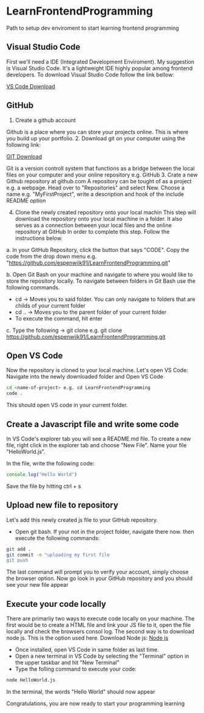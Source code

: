 # LearnFrontendProgramming
Path to setup dev enviroment to start learning frontend programming

## Visual Studio Code 
First we'll need a IDE (Integrated Development Enviroment). My suggestion is Visual Studio Code. It's a lightweight IDE highly popular among frontend developers.
To download Visual Studio Code follow the link bellow:


[VS Code Download](https://code.visualstudio.com/download)

## GitHub  ​
1. Create a github account

Github is a place where you can store your projects online. This is where you build up your portfolio.
2. Download git on your computer using the following link:

[GIT Download](https://git-scm.com/downloads)

Git is a version controll system that functions as a bridge between the local files on your computer and your online repository e.g. GitHub
3. Crate a new Github repository at github.com
A repository can be tought of as a project e.g. a webpage. Head over to "Repositories" and select New. Choose a name e.g. "MyFirstProject", write a description and hook of the include README option

4. Clone the newly created repository onto your local machin
This step will download the repository onto your local machine in a folder. It also serves as a connection between your local files and the online repository at GitHub
In order to complete this step. Follow the instructions below.

a. In your GitHub Repository, click the button that says "CODE". Copy the code from the drop down menu e.g. "https://github.com/espenwiik91/LearnFrontendProgramming.git"

b. Open Git Bash on your machine and navigate to where you would like to store the repository locally. 
  To navigate between folders in Git Bash use the following commands. 
  * cd <name-of-folder> -> Moves you to said folder. You can only navigate to folders that are childs of your current folder
  * cd .. -> Moves you to the parent folder of your current folder
  * To execute the command, hit enter

c. Type the following -> git clone <https-link-to-your-repo> e.g. git clone https://github.com/espenwiik91/LearnFrontendProgramming.git

## Open VS Code
Now the repository is cloned to your local machine. Let's open VS Code:
Navigate into the newly downloaded folder and Open VS Code
```bash
cd <name-of-project> e.g. cd LearnFrontendProgramming
code .
```
This should open VS code in your current folder.

## Create a Javascript file and write some code
In VS Code's explorer tab you will see a README.md file. To create a new file, right click in the explorer tab and choose "New File". Name your file "HelloWorld.js". 

In the file, write the following code: 
```js
console.log("Hello World")
```
Save the file by hitting ctrl + s

## Upload new file to repository
Let's add this newly created js file to your GitHub repository.
* Open git bash. If your not in the project folder, navigate there now.
then execute the following commands:
```bash
git add .
git commit -m "uploading my first file
git push
```
The last command will prompt you to verify your account, simply choose the browser option.
Now go look in your GitHub repository and you should see your new file appear
  
## Execute your code locally
There are primarliy two ways to execute code locally on your machine. The first would be to create a HTML file and link your JS file to it, open the file locally and check the browsers consol log.
The second way is to download node js. This is the option used here.
Download Node js:
[Node js](https://nodejs.org/en/)
* Once installed, open VS Code in same folder as last time. 
* Open a new terminal in VS Code by selecting the "Terminal" option in the upper taskbar and hit "New Terminal"
* Type the folling command to execute your code:
```bash
node HelloWorld.js
```
In the terminal, the words "Hello World" should now appear
  
Congratulations, you are now ready to start your programming learning



